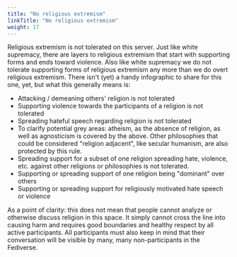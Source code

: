 ```yaml
---
title: "No religious extremism"
linkTitle: "No religious extremism"
weight: 17
---
```


Religious extremism is not tolerated on this server. Just like white
supremacy, there are layers to religious extremism that start with
supporting forms and ends toward violence. Also like white supremacy
we do not tolerate supporting forms of religious extremism any more
than we do overt religious extremism. There isn't (yet) a handy
infographic to share for this one, yet, but what this generally means
is:

-   Attacking / demeaning others' religion is not tolerated
-   Supporting violence towards the participants of a religion is not tolerated
-   Spreading hateful speech regarding religion is not tolerated
-   To clarify potential grey areas: atheism, as the absence of religion, as
    well as agnosticism is covered by the above. Other philosophies that could
    be considered "religion adjacent", like secular humanism, are also protected
    by this rule.
-   Spreading support for a subset of one religion spreading hate, violence,
    etc. against other religions or philosophies is not tolerated.
-   Supporting or spreading support of one religion being "dominant" over others
-   Supporting or spreading support for religiously motivated hate speech or violence

As a point of clarity: this does not mean that people cannot analyze
or otherwise discuss religion in this space. It simply cannot cross the line
into causing harm and requires good boundaries and healthy respect by all active
participants. All participants must also keep in mind that their conversation
will be visible by many, many non-participants in the Fediverse.